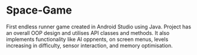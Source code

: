 # Space-Game
First endless runner game created in Android Studio using Java. Project has an overall OOP design and utilises API classes and methods. It also implements functionality like AI oppnents, on screen menus, levels increasing in difficulty, sensor interaction, and memory optimisation. 
